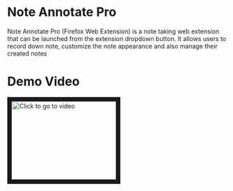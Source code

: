 # Note Annotate Pro
Note Annotate Pro (Firefox Web Extension) is a note taking web extension that can be launched from the extension dropdown button. It allows users to record down note, customize the note appearance and also manage their created notes
<h1>Demo Video</h1>
<a href="https://youtu.be/ghTO352UqtA" target="_blank"><img src="" 
alt="Click to go to video" width="240" height="180" border="10" /></a>
